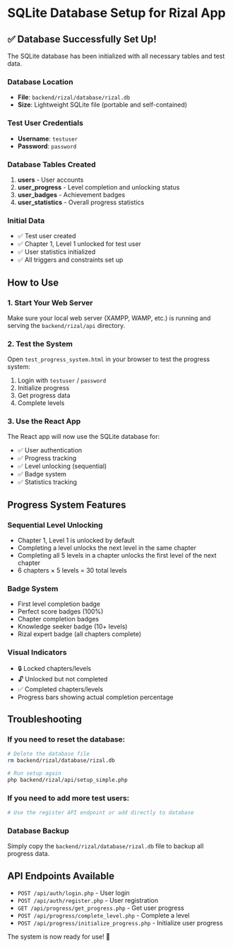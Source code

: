 # SQLite Database Setup for Rizal App

## ✅ Database Successfully Set Up!

The SQLite database has been initialized with all necessary tables and test data.

### Database Location

- **File**: `backend/rizal/database/rizal.db`
- **Size**: Lightweight SQLite file (portable and self-contained)

### Test User Credentials

- **Username**: `testuser`
- **Password**: `password`

### Database Tables Created

1. **users** - User accounts
2. **user_progress** - Level completion and unlocking status
3. **user_badges** - Achievement badges
4. **user_statistics** - Overall progress statistics

### Initial Data

- ✅ Test user created
- ✅ Chapter 1, Level 1 unlocked for test user
- ✅ User statistics initialized
- ✅ All triggers and constraints set up

## How to Use

### 1. Start Your Web Server

Make sure your local web server (XAMPP, WAMP, etc.) is running and serving the `backend/rizal/api` directory.

### 2. Test the System

Open `test_progress_system.html` in your browser to test the progress system:

1. Login with `testuser` / `password`
2. Initialize progress
3. Get progress data
4. Complete levels

### 3. Use the React App

The React app will now use the SQLite database for:

- ✅ User authentication
- ✅ Progress tracking
- ✅ Level unlocking (sequential)
- ✅ Badge system
- ✅ Statistics tracking

## Progress System Features

### Sequential Level Unlocking

- Chapter 1, Level 1 is unlocked by default
- Completing a level unlocks the next level in the same chapter
- Completing all 5 levels in a chapter unlocks the first level of the next chapter
- 6 chapters × 5 levels = 30 total levels

### Badge System

- First level completion badge
- Perfect score badges (100%)
- Chapter completion badges
- Knowledge seeker badge (10+ levels)
- Rizal expert badge (all chapters complete)

### Visual Indicators

- 🔒 Locked chapters/levels
- 🔓 Unlocked but not completed
- ✅ Completed chapters/levels
- Progress bars showing actual completion percentage

## Troubleshooting

### If you need to reset the database:

```bash
# Delete the database file
rm backend/rizal/database/rizal.db

# Run setup again
php backend/rizal/api/setup_simple.php
```

### If you need to add more test users:

```bash
# Use the register API endpoint or add directly to database
```

### Database Backup

Simply copy the `backend/rizal/database/rizal.db` file to backup all progress data.

## API Endpoints Available

- `POST /api/auth/login.php` - User login
- `POST /api/auth/register.php` - User registration
- `GET /api/progress/get_progress.php` - Get user progress
- `POST /api/progress/complete_level.php` - Complete a level
- `POST /api/progress/initialize_progress.php` - Initialize user progress

The system is now ready for use! 🎉
